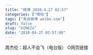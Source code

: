 ```yaml
---
title: "微博 2010.4.27 02:57"
categories: ["嘀咕"]
tags: ["来自微博 weibo.com"]
draft: false
slug: "bIN62x"
date: "2010-04-27 02:57:00"
---
```


<p>周杰伦：超人不会飞（电台版）  O网页链接 ​​​​</p>
